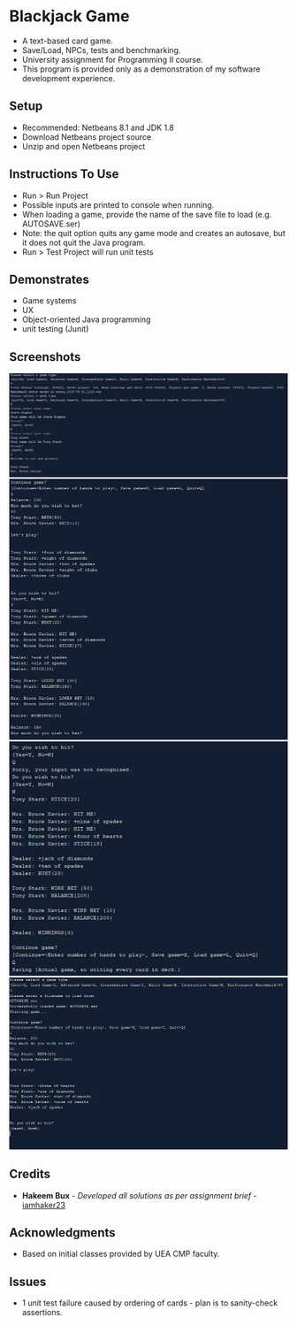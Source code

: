 # Blackjack Game

* A text-based card game.
* Save/Load, NPCs, tests and benchmarking.
* University assignment for Programming II course.
* This program is provided only as a demonstration of my software development experience.

## Setup

* Recommended: Netbeans 8.1 and JDK 1.8
* Download Netbeans project source
* Unzip and open Netbeans project

## Instructions To Use

* Run > Run Project 
* Possible inputs are printed to console when running.
* When loading a game, provide the name of the save file to load (e.g. AUTOSAVE.ser)
* Note: the quit option quits any game mode and creates an autosave, but it does not quit the Java program.
* Run > Test Project will run unit tests

## Demonstrates

* Game systems
* UX
* Object-oriented Java programming
* unit testing (Junit)

## Screenshots

![Blackjack screenshot 1](https://raw.githubusercontent.com/iamhaker23/portfolio/master/blackjack/1.PNG "First game")
![Blackjack screenshot 2](https://raw.githubusercontent.com/iamhaker23/portfolio/master/blackjack/2.PNG "Playing")
![Blackjack screenshot 3](https://raw.githubusercontent.com/iamhaker23/portfolio/master/blackjack/3.PNG "Saving")
![Blackjack screenshot 4](https://raw.githubusercontent.com/iamhaker23/portfolio/master/blackjack/4.PNG "Loaded")

## Credits

* **Hakeem Bux** - *Developed all solutions as per assignment brief* - [iamhaker23](https://github.com/iamhaker23)

## Acknowledgments

* Based on initial classes provided by UEA CMP faculty.

## Issues

* 1 unit test failure caused by ordering of cards - plan is to sanity-check assertions.
